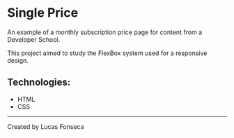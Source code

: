 # Single Price

An example of a monthly subscription price page for content from a Developer School.

This project aimed to study the FlexBox system used for a responsive design.

## Technologies:
- HTML
- CSS

---
Created by Lucas Fonseca
